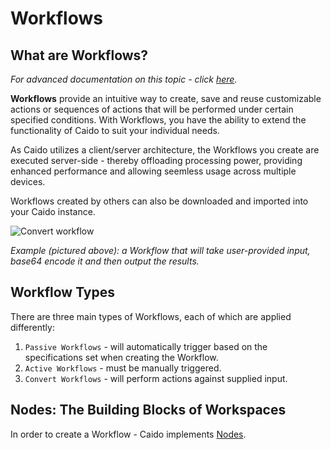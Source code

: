 # Workflows

## What are Workflows?

_For advanced documentation on this topic - click [here](/reference/workflows/workflows.md)._

**Workflows** provide an intuitive way to create, save and reuse customizable actions or sequences of actions that will be performed under certain specified conditions. With Workflows, you have the ability to extend the functionality of Caido to suit your individual needs.

As Caido utilizes a client/server architecture, the Workflows you create are executed server-side - thereby offloading processing power, providing enhanced performance and allowing seemless usage across multiple devices.

Workflows created by others can also be downloaded and imported into your Caido instance.

<img alt="Convert workflow" src="/_images/workflow_convert_basic.png" center/>

_Example (pictured above): a Workflow that will take user-provided input, base64 encode it and then output the results._

## Workflow Types

There are three main types of Workflows, each of which are applied differently:

1. `Passive Workflows` - will automatically trigger based on the specifications set when creating the Workflow.
2. `Active Workflows` -  must be manually triggered.
3. `Convert Workflows` - will perform actions against supplied input.

## Nodes: The Building Blocks of Workspaces

In order to create a Workflow - Caido implements [Nodes](/concepts/essentials/workflows/nodes/nodes.md).

